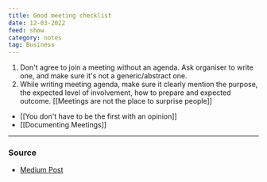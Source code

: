 ```yaml
---
title: Good meeting checklist
date: 12-03-2022
feed: show
category: notes
tag: Business
---
```


1. Don't agree to join a meeting without an agenda. Ask organiser to write one, and make sure it's not a generic/abstract one. 
2. While writing meeting agenda, make sure it clearly mention the purpose, the expected level of involvement, how to prepare and expected outcome. [[Meetings are not the place to surprise people]]

- [[You don't have to be the first with an opinion]]
- [[Documenting Meetings]]

--- 
### Source
- [Medium Post](https://medium.com/jump-start/stop-scheduling-meetings-without-the-3hs-and-5ps-6ed48eabec0f)